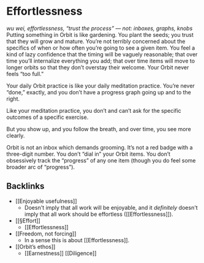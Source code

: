 # Effortlessness
*wu wei, effortlessness, “trust the process” — not: inboxes, graphs, knobs*
Putting something in Orbit is like gardening. You plant the seeds; you trust that they will grow and mature. You’re not terribly concerned about the specifics of when or how often you’re going to see a given item. You feel a kind of lazy confidence that the timing will be vaguely reasonable; that over time you’ll internalize everything you add; that over time items will move to longer orbits so that they don’t overstay their welcome. Your Orbit never feels “too full.”

Your daily Orbit practice is like your daily meditation practice. You’re never “done,” exactly, and you don’t have a progress graph going up and to the right. 

Like your meditation practice, you don’t and can’t ask for the specific outcomes of a specific exercise. 

But you show up, and you follow the breath, and over time, you see more clearly.

Orbit is not an inbox which demands grooming. It’s not a red badge with a three-digit number. You don’t “dial in” your Orbit items. You don’t obsessively track the “progress” of any one item (though you do feel some broader arc of “progress”).

## Backlinks
* [[Enjoyable usefulness]]
	* Doesn't imply that all work will be enjoyable, and it *definitely* doesn't imply that all work should be effortless ([[Effortlessness]]). 
* [[§Effort]]
	* [[Effortlessness]]
* [[Freedom, not forcing]]
	* In a sense this is about [[Effortlessness]].
* [[Orbit’s ethos]]
	* [[Earnestness]]
[[Diligence]]

<!-- {BearID:B7B0C777-CD0E-46BA-A6D6-D17CFE3827D3-2066-00000AAE815D0B7A} -->
